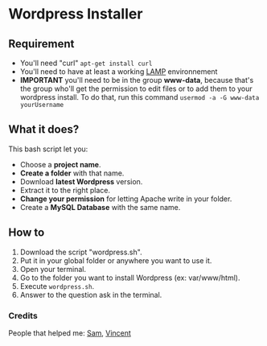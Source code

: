 # Wordpress Installer

## Requirement

* You'll need "curl" `apt-get install curl`
* You'll need to have at least a working [LAMP](https://doc.ubuntu-fr.org/lamp) environnement
* **IMPORTANT** you'll need to be in the group **www-data**, because that's the group who'll get the permission to edit files or to add them to your wordpress install. To do that, run this command `usermod -a -G www-data yourUsername`

## What it does?

This bash script let you:
* Choose a **project name**.
* **Create a folder** with that name.
* Download **latest Wordpress** version.
* Extract it to the right place.
* **Change your permission** for letting Apache write in your folder.
* Create a **MySQL Database** with the same name.

## How to

1. Download the script "wordpress.sh".
2. Put it in your global folder or anywhere you want to use it.
3. Open your terminal.
4. Go to the folder you want to install Wordpress (ex: var/www/html).
5. Execute `wordpress.sh`.
6. Answer to the question ask in the terminal.

### Credits

People that helped me: [Sam](https://github.com/sdegueldre), [Vincent](https://github.com/Raigyo)
